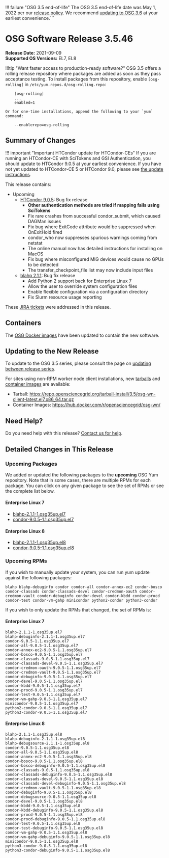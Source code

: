 !!! failure "OSG 3.5 end-of-life"
    The OSG 3.5 end-of-life date was May 1, 2022 per our
    [release policy](https://opensciencegrid.org/technology/policy/release-series/).
    We recommend
    [updating to OSG 3.6](https://opensciencegrid.org/docs/release/updating-to-osg-36/)
    at your earliest convenience.```

OSG Software Release 3.5.46
===========================

**Release Date:** 2021-09-09  
**Supported OS Versions:** EL7, EL8

!!!tip "Want faster access to production-ready software?"
    OSG 3.5 offers a rolling release repository where packages are added as soon as they pass acceptance testing.
    To install packages from this repository, enable `[osg-rolling]` in `/etc/yum.repos.d/osg-rolling.repo`:

        [osg-rolling]
        ...
        enabled=1

    Or for one-time installations, append the following to your `yum` command:

        --enablerepo=osg-rolling

Summary of Changes
------------------

!!! important "Important HTCondor update for HTCondor-CEs"
    If you are running an HTCondor-CE with SciTokens and GSI Authentication, you should update to HTCondor 9.0.5
    at your earliest convenience.
    If you have not yet updated to HTCondor-CE 5 or HTCondor 9.0, please see [the update instructions](../updating-to-osg-35.md).

This release contains:

-   Upcoming
    -   [HTCondor 9.0.5](https://www-auth.cs.wisc.edu/lists/htcondor-world/2021/msg00017.shtml): Bug fix release
        -   **Other authentication methods are tried if mapping fails using SciTokens**
        -   Fix rare crashes from successful condor_submit, which caused DAGMan issues
        -   Fix bug where ExitCode attribute would be suppressed when OnExitHold fired
        -   condor_who now suppresses spurious warnings coming from netstat
        -   The online manual now has detailed instructions for installing on MacOS
        -   Fix bug where misconfigured MIG devices would cause no GPUs to be detected
        -   The transfer_checkpoint_file list may now include input files
    -   [blahp 2.1.1](https://github.com/htcondor/BLAH/releases/tag/v2.1.1): Bug fix release
        -   Add Python 2 support back for Enterprise Linux 7
        -   Allow the user to override system configuration files
        -   Enable flexible configuration via a configuration directory
        -   Fix Slurm resource usage reporting

These
[JIRA tickets](https://opensciencegrid.atlassian.net/issues/?jql=project%20%3D%20SOFTWARE%20AND%20fixVersion%20in%20(3.5.46-upcoming)%20ORDER%20BY%20priority%20DESC%2C%20key%20DESC)
were addressed in this release.

Containers
----------

The [OSG Docker images](https://hub.docker.com/u/opensciencegrid/) have been updated to contain the new software.

Updating to the New Release
---------------------------

To update to the OSG 3.5 series, please consult the page on
[updating between release series](../updating-to-osg-35.md).

For sites using non-RPM worker node client installations, new [tarballs](../../worker-node/install-wn-tarball.md) and
[container images](../../worker-node/using-wn-containers.md) are available:

- Tarball: <https://repo.opensciencegrid.org/tarball-install/3.5/osg-wn-client-latest.el7.x86_64.tar.gz>
- Container Images: <https://hub.docker.com/r/opensciencegrid/osg-wn/>

Need Help?
----------

Do you need help with this release? [Contact us for help](../../common/help.md).

Detailed Changes in This Release
--------------------------------

### Upcoming Packages

We added or updated the following packages to the **upcoming** OSG Yum repository.
Note that in some cases, there are multiple RPMs for each package.
You can click on any given package to see the set of RPMs or see the complete list below.

#### Enterprise Linux 7

-   [blahp-2.1.1-1.osg35up.el7](https://koji.chtc.wisc.edu/koji/search?match=glob&type=build&terms=blahp-2.1.1-1.osg35up.el7)
-   [condor-9.0.5-1.1.osg35up.el7](https://koji.chtc.wisc.edu/koji/search?match=glob&type=build&terms=condor-9.0.5-1.1.osg35up.el7)

#### Enterprise Linux 8

-   [blahp-2.1.1-1.osg35up.el8](https://koji.chtc.wisc.edu/koji/search?match=glob&type=build&terms=blahp-2.1.1-1.osg35up.el8)
-   [condor-9.0.5-1.1.osg35up.el8](https://koji.chtc.wisc.edu/koji/search?match=glob&type=build&terms=condor-9.0.5-1.1.osg35up.el8)

### Upcoming RPMs

If you wish to manually update your system, you can run yum update against the following packages:

    blahp blahp-debuginfo condor condor-all condor-annex-ec2 condor-bosco condor-classads condor-classads-devel condor-credmon-oauth condor-credmon-vault condor-debuginfo condor-devel condor-kbdd condor-procd condor-test condor-vm-gahp minicondor python2-condor python3-condor 

If you wish to only update the RPMs that changed, the set of RPMs is:

#### Enterprise Linux 7

``` file
blahp-2.1.1-1.osg35up.el7
blahp-debuginfo-2.1.1-1.osg35up.el7
condor-9.0.5-1.1.osg35up.el7
condor-all-9.0.5-1.1.osg35up.el7
condor-annex-ec2-9.0.5-1.1.osg35up.el7
condor-bosco-9.0.5-1.1.osg35up.el7
condor-classads-9.0.5-1.1.osg35up.el7
condor-classads-devel-9.0.5-1.1.osg35up.el7
condor-credmon-oauth-9.0.5-1.1.osg35up.el7
condor-credmon-vault-9.0.5-1.1.osg35up.el7
condor-debuginfo-9.0.5-1.1.osg35up.el7
condor-devel-9.0.5-1.1.osg35up.el7
condor-kbdd-9.0.5-1.1.osg35up.el7
condor-procd-9.0.5-1.1.osg35up.el7
condor-test-9.0.5-1.1.osg35up.el7
condor-vm-gahp-9.0.5-1.1.osg35up.el7
minicondor-9.0.5-1.1.osg35up.el7
python2-condor-9.0.5-1.1.osg35up.el7
python3-condor-9.0.5-1.1.osg35up.el7
```

#### Enterprise Linux 8

``` file
blahp-2.1.1-1.osg35up.el8
blahp-debuginfo-2.1.1-1.osg35up.el8
blahp-debugsource-2.1.1-1.osg35up.el8
condor-9.0.5-1.1.osg35up.el8
condor-all-9.0.5-1.1.osg35up.el8
condor-annex-ec2-9.0.5-1.1.osg35up.el8
condor-bosco-9.0.5-1.1.osg35up.el8
condor-bosco-debuginfo-9.0.5-1.1.osg35up.el8
condor-classads-9.0.5-1.1.osg35up.el8
condor-classads-debuginfo-9.0.5-1.1.osg35up.el8
condor-classads-devel-9.0.5-1.1.osg35up.el8
condor-classads-devel-debuginfo-9.0.5-1.1.osg35up.el8
condor-credmon-vault-9.0.5-1.1.osg35up.el8
condor-debuginfo-9.0.5-1.1.osg35up.el8
condor-debugsource-9.0.5-1.1.osg35up.el8
condor-devel-9.0.5-1.1.osg35up.el8
condor-kbdd-9.0.5-1.1.osg35up.el8
condor-kbdd-debuginfo-9.0.5-1.1.osg35up.el8
condor-procd-9.0.5-1.1.osg35up.el8
condor-procd-debuginfo-9.0.5-1.1.osg35up.el8
condor-test-9.0.5-1.1.osg35up.el8
condor-test-debuginfo-9.0.5-1.1.osg35up.el8
condor-vm-gahp-9.0.5-1.1.osg35up.el8
condor-vm-gahp-debuginfo-9.0.5-1.1.osg35up.el8
minicondor-9.0.5-1.1.osg35up.el8
python3-condor-9.0.5-1.1.osg35up.el8
python3-condor-debuginfo-9.0.5-1.1.osg35up.el8
```
